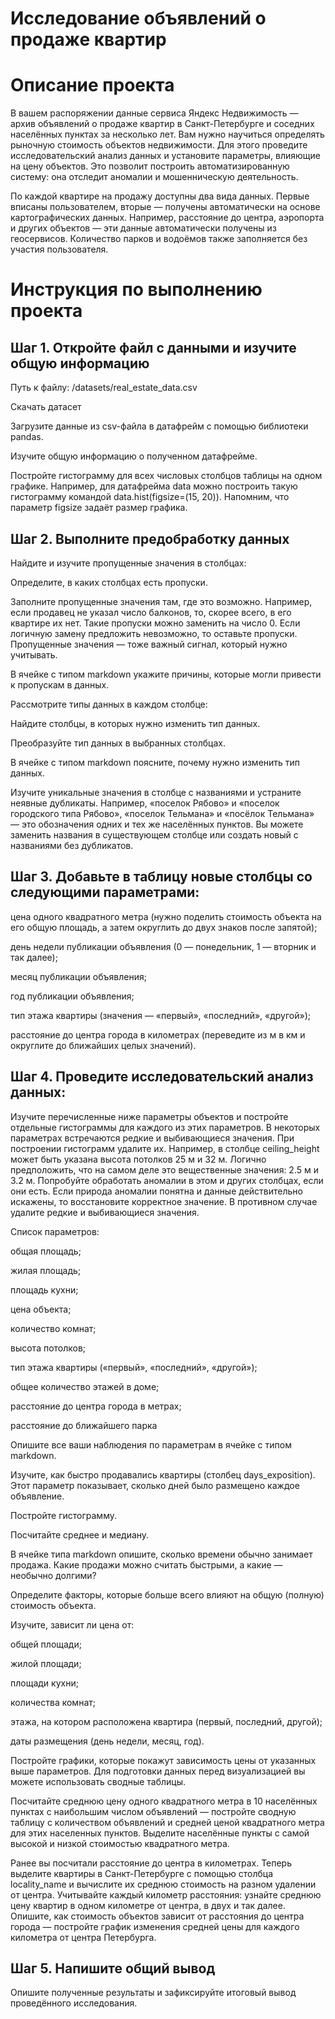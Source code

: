 # Исследование объявлений о продаже квартир

# Описание проекта

В вашем распоряжении данные сервиса Яндекс Недвижимость — архив объявлений о продаже квартир в Санкт-Петербурге и соседних населённых пунктах за несколько лет. Вам нужно научиться определять рыночную стоимость объектов недвижимости. Для этого проведите исследовательский анализ данных и установите параметры, влияющие на цену объектов. Это позволит построить автоматизированную систему: она отследит аномалии и мошенническую деятельность. 

По каждой квартире на продажу доступны два вида данных. Первые вписаны пользователем, вторые — получены автоматически на основе картографических данных. Например, расстояние до центра, аэропорта и других объектов — эти данные автоматически получены из геосервисов. Количество парков и водоёмов также заполняется без участия пользователя.

# Инструкция по выполнению проекта

## Шаг 1. Откройте файл с данными и изучите общую информацию

Путь к файлу: /datasets/real_estate_data.csv

Скачать датасет

Загрузите данные из csv-файла в датафрейм c помощью библиотеки pandas.

Изучите общую информацию о полученном датафрейме.

Постройте гистограмму для всех числовых столбцов таблицы на одном графике. Например, для датафрейма data можно построить такую гистограмму командой data.hist(figsize=(15, 20)). Напомним, что параметр figsize задаёт размер графика.

## Шаг 2. Выполните предобработку данных

Найдите и изучите пропущенные значения в столбцах:

Определите, в каких столбцах есть пропуски.

Заполните пропущенные значения там, где это возможно. Например, если продавец не указал число балконов, то, скорее всего, в его квартире их нет. Такие пропуски можно заменить на число 0. Если логичную замену предложить невозможно, то оставьте пропуски. Пропущенные значения — тоже важный сигнал, который нужно учитывать.

В ячейке с типом markdown укажите причины, которые могли привести к пропускам в данных.

Рассмотрите типы данных в каждом столбце:

Найдите столбцы, в которых нужно изменить тип данных.

Преобразуйте тип данных в выбранных столбцах.

В ячейке с типом markdown поясните, почему нужно изменить тип данных.

Изучите уникальные значения в столбце с названиями и устраните неявные дубликаты. Например, «поселок Рябово» и «поселок городского типа Рябово», «поселок Тельмана» и «посёлок Тельмана» — это обозначения одних и тех же населённых пунктов. Вы можете заменить названия в существующем столбце или создать новый с названиями без дубликатов.

## Шаг 3. Добавьте в таблицу новые столбцы со следующими параметрами:

цена одного квадратного метра (нужно поделить стоимость объекта на его общую площадь, а затем округлить до двух знаков после запятой);

день недели публикации объявления (0 — понедельник, 1 — вторник и так далее);

месяц публикации объявления;

год публикации объявления;

тип этажа квартиры (значения — «‎первый», «последний», «другой»);

расстояние до центра города в километрах (переведите из м в км и округлите до ближайших целых значений).

## Шаг 4. Проведите исследовательский анализ данных:

Изучите перечисленные ниже параметры объектов и постройте отдельные гистограммы для каждого из этих параметров. В некоторых параметрах встречаются редкие и выбивающиеся значения. При построении гистограмм удалите их. Например, в столбце ceiling_height может быть указана высота потолков 25 м и 32 м. Логично предположить, что на самом деле это вещественные значения: 2.5 м и 3.2 м. Попробуйте обработать аномалии в этом и других столбцах, если они есть. Если природа аномалии понятна и данные действительно искажены, то восстановите    корректное значение. В противном случае удалите редкие и выбивающиеся значения.

Список параметров:

общая площадь;

жилая площадь;

площадь кухни;

цена объекта;

количество комнат;

высота потолков;

тип этажа квартиры («первый», «последний», «другой»);

общее количество этажей в доме;

расстояние до центра города в метрах;

расстояние до ближайшего парка

Опишите все ваши наблюдения по параметрам в ячейке с типом markdown.

Изучите, как быстро продавались квартиры (столбец days_exposition). Этот параметр показывает, сколько дней было размещено каждое объявление.

Постройте гистограмму.

Посчитайте среднее и медиану.

В ячейке типа markdown опишите, сколько времени обычно занимает продажа. Какие продажи можно считать быстрыми, а какие — необычно долгими?

Определите факторы, которые больше всего влияют на общую (полную) стоимость объекта.

Изучите, зависит ли цена от:

общей площади;

жилой площади;

площади кухни;

количества комнат;

этажа, на котором расположена квартира (первый, последний, другой);

даты размещения (день недели, месяц, год).

Постройте графики, которые покажут зависимость цены от указанных выше параметров. Для подготовки данных перед визуализацией вы можете использовать сводные таблицы.

Посчитайте среднюю цену одного квадратного метра в 10 населённых пунктах с наибольшим числом объявлений — постройте сводную таблицу с количеством объявлений и средней ценой квадратного метра для этих населенных пунктов. Выделите населённые пункты с самой высокой и низкой стоимостью квадратного метра.

Ранее вы посчитали расстояние до центра в километрах. Теперь выделите квартиры в Санкт-Петербурге с помощью столбца locality_name и вычислите их среднюю стоимость на разном удалении от центра. Учитывайте каждый километр расстояния: узнайте среднюю цену квартир в одном километре от центра, в двух и так далее. Опишите, как стоимость объектов зависит от расстояния до центра города — постройте график изменения средней цены для каждого километра от центра Петербурга.

## Шаг 5. Напишите общий вывод
Опишите полученные результаты и зафиксируйте итоговый вывод проведённого исследования.
